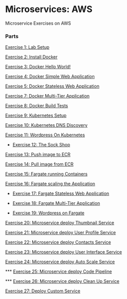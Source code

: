 # Microservices: AWS

Microservice Exercises on AWS

### Parts

[Exercise 1: Lab Setup](labSetup.md)

[Exercise 2: Install Docker](docker/installDocker.md)

[Exercise 3: Docker Hello World!](docker/helloworld.md)

[Exercise 4: Docker Simple Web Application](docker/simpleWebApp.md)

[Exercise 5: Docker Stateless Web Application](docker/statelessWebApp.md)

[Exercise 7: Docker Multi-Tier Application](docker/multiTierApp.md)

[Exercise 8: Docker Build Tests](docker/buildTests.md)

[Exercise 9: Kubernetes Setup](k8s/k8sSetup.md)

[Exercise 10: Kubernetes DNS Discovery](k8s/dnsDiscovery.md)

[Exercise 11: Wordpress On Kubernetes](k8s/wordpressOnK8s.md)

* [Exercise 12: The Sock Shop](k8s/sockShop.md)

[Exercise 13: Push image to ECR](ecr/pushImageToRegistry.md)

[Exercise 14: Pull image from ECR](ecr/pullImageFromRegistry.md)

[Exercise 15: Fargate running Containers](fargate/runningContainers.md)

[Exercise 16: Fargate scaling the Application](fargate/scalingTheApp.md)

* [Exercise 17: Fargate Stateless Web Application](fargate/statelessWebApp.md)

* [Exercise 18: Fargate Multi-Tier Application](fargate/multiTierApp.md)

* [Exercise 19: Wordpress on Fargate](fargate/wordpressOnFargate.md)

[Exercise 20: Microservice deploy Thumbnail Service](fargate/microserviceDeployThumbnailService.md)

[Exercise 21: Microservice deploy User Profile Service](fargate/microserviceDeployUserProfileService.md)

[Exercise 22: Microservice deploy Contacts Service](fargate/microserviceDeployContactsService.md)

[Exercise 23: Microservice deploy User Interface Service](fargate/microserviceDeployUserInterfaceService.md)

[Exercise 24: Microservice deploy Auto Scale Service](fargate/microserviceAutoScaleUserInterfaceService.md)

*** [Exercise 25: Microservice deploy Code Pipeline](fargate/microserviceCodePipeline.md)

*** [Exercise 26: Microservice deploy Clean Up Service](fargate/microserviceCleanUp.md)

[Exercise 27: Deploy Custom Service](fargate/deployCustomService.md)
